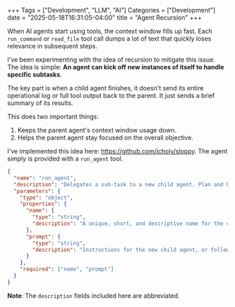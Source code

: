 +++
Tags = ["Development", "LLM", "AI"]
Categories = ["Development"]
date = "2025-05-18T16:31:05-04:00"
title = "Agent Recursion"
+++ 

When AI agents start using tools, the context window fills up fast.
Each `run_command` or `read_file` tool call dumps a lot of text that quickly loses relevance in subsequent steps.

I've been experimenting with the idea of recursion to mitigate this issue.
The idea is simple: **An agent can kick off new instances of itself to handle specific subtasks**.

The key part is when a child agent finishes, it doesn't send its entire operational log or full tool output back to the parent.
It just sends a brief summary of its results.

This does two important things:

1. Keeps the parent agent's context window usage down.
2. Helps the parent agent stay focused on the overall objective.

I've implemented this idea here: https://github.com/icholy/sloppy.
The agent simply is provided with a `run_agent` tool.

``` json
{
  "name": "run_agent",
  "description": "Delegates a sub-task to a new child agent. Plan and break down work; use new, uniquely named agents for distinct sub-tasks or repetitive instances (min 3). Don't delegate the entire core task.",
  "parameters": {
    "type": "object",
    "properties": {
      "name": {
        "type": "string",
        "description": "A unique, short, and descriptive name for the child agent instance."
      },
      "prompt": {
        "type": "string",
        "description": "Instructions for the new child agent, or follow-up questions for a previously created agent."
      }
    },
    "required": ["name", "prompt"]
  }
}
```

**Note**: The `description` fields included here are abbreviated.